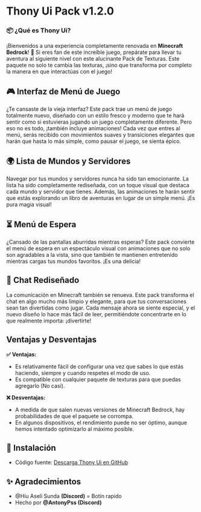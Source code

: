# Thony Ui Pack v1.2.0

### 📦 ¿Qué es Thony Ui?
¡Bienvenidos a una experiencia completamente renovada en **Minecraft Bedrock**! 🎉 Si eres fan de este increíble juego, prepárate para llevar tu aventura al siguiente nivel con este alucinante Pack de Texturas. Este paquete no solo te cambia las texturas, ¡sino que transforma por completo la manera en que interactúas con el juego!

## 🎮 Interfaz de Menú de Juego
¿Te cansaste de la vieja interfaz? Este pack trae un menú de juego totalmente nuevo, diseñado con un estilo fresco y moderno que te hará sentir como si estuvieras jugando un juego completamente diferente. Pero eso no es todo, ¡también incluye animaciones! Cada vez que entres al menú, serás recibido con movimientos suaves y transiciones elegantes que harán que hasta lo más simple, como pausar el juego, se sienta épico.

## 🌍 Lista de Mundos y Servidores
Navegar por tus mundos y servidores nunca ha sido tan emocionante. La lista ha sido completamente rediseñada, con un toque visual que destaca cada mundo y servidor que tienes. Además, las animaciones te harán sentir que estás explorando un libro de aventuras en lugar de un simple menú. ¡Es pura magia visual!

## ⏳ Menú de Espera
¿Cansado de las pantallas aburridas mientras esperas? Este pack convierte el menú de espera en un espectáculo visual con animaciones que no solo son agradables a la vista, sino que también te mantienen entretenido mientras cargas tus mundos favoritos. ¡Es una delicia!

## 💬 Chat Rediseñado
La comunicación en Minecraft también se renueva. Este pack transforma el chat en algo mucho más limpio y elegante, para que tus conversaciones sean tan divertidas como jugar. Cada mensaje ahora se siente especial, y el nuevo diseño lo hace más fácil de leer, permitiéndote concentrarte en lo que realmente importa: ¡divertirte!

## Ventajas y Desventajas

**✅ Ventajas:**
- Es relativamente fácil de configurar una vez que sabes lo que estás haciendo, siempre y cuando respetes el modo de uso.
- Es compatible con cualquier paquete de texturas para que puedas agregarlo (No casi).

**❌ Desventajas:**
- A medida de que salen nuevas versiones de Minecraft Bedrock, hay probabilidades de que el paquete se corrompa.
- En algunos dispositivos, el rendimiento puede no ser óptimo, aunque hemos intentado optimizarlo al máximo posible.

## 📂 Instalación
- Código fuente: [Descarga Thony Ui en GitHub](none)

## ✨ Agradecimientos
- @Hiu Aseli Sunda **(Discord)** = Botín rapido
- Hecho por **@AntonyPss (Discord)**
